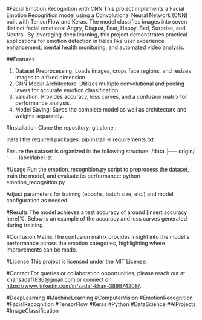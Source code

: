 #Facial Emotion Recognition with CNN
This project implements a Facial Emotion Recognition model using a Convolutional Neural Network (CNN) built with TensorFlow and Keras. The model classifies images into seven distinct facial emotions: Angry, Disgust, Fear, Happy, Sad, Surprise, and Neutral. By leveraging deep learning, this project demonstrates practical applications for emotion detection in fields like user experience enhancement, mental health monitoring, and automated video analysis.

##Features
1. Dataset Preprocessing: Loads images, crops face regions, and resizes images to a fixed dimension.
2. CNN Model Architecture: Utilizes multiple convolutional and pooling layers for accurate emotion classification.
3. valuation: Provides accuracy, loss curves, and a confusion matrix for performance analysis.
4. Model Saving: Saves the complete model as well as architecture and weights separately.
   
#Installation
Clone the repository:
git clone :

Install the required packages:
pip install -r requirements.txt

Ensure the dataset is organized in the following structure:
/data
  ├── origin/
  └── label/label.lst
  
#Usage
Run the emotion_recognition.py script to preprocess the dataset, train the model, and evaluate its performance:
python emotion_recognition.py

Adjust parameters for training (epochs, batch size, etc.) and model configuration as needed.

#Results
The model achieves a test accuracy of around [insert accuracy here]%. Below is an example of the accuracy and loss curves generated during training.

#Confusion Matrix
The confusion matrix provides insight into the model's performance across the emotion categories, highlighting where improvements can be made.


#License
This project is licensed under the MIT License.

#Contact
For queries or collaboration opportunities, please reach out at khansadaf1836@gmail.com or connect on https://www.linkedin.com/in/sadaf-khan-389874208/.

#DeepLearning #MachineLearning #ComputerVision #EmotionRecognition #FacialRecognition #TensorFlow #Keras #Python #DataScience #AIProjects #ImageClassification
